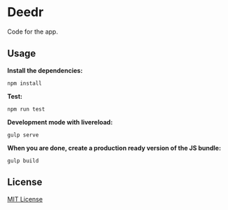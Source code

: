 
# Deedr

Code for the app.

## Usage

__Install the dependencies:__

`npm install`

__Test:__

`npm run test`

__Development mode with livereload:__

`gulp serve`

__When you are done, create a production ready version of the JS bundle:__

`gulp build`

## License

[MIT License](http://opensource.org/licenses/MIT)
